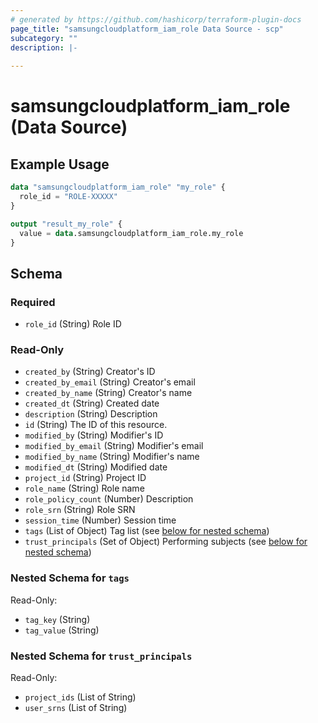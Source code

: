 ```yaml
---
# generated by https://github.com/hashicorp/terraform-plugin-docs
page_title: "samsungcloudplatform_iam_role Data Source - scp"
subcategory: ""
description: |-
  
---
```


# samsungcloudplatform_iam_role (Data Source)



## Example Usage

```terraform
data "samsungcloudplatform_iam_role" "my_role" {
  role_id = "ROLE-XXXXX"
}

output "result_my_role" {
  value = data.samsungcloudplatform_iam_role.my_role
}
```

<!-- schema generated by tfplugindocs -->
## Schema

### Required

- `role_id` (String) Role ID

### Read-Only

- `created_by` (String) Creator's ID
- `created_by_email` (String) Creator's email
- `created_by_name` (String) Creator's name
- `created_dt` (String) Created date
- `description` (String) Description
- `id` (String) The ID of this resource.
- `modified_by` (String) Modifier's ID
- `modified_by_email` (String) Modifier's email
- `modified_by_name` (String) Modifier's name
- `modified_dt` (String) Modified date
- `project_id` (String) Project ID
- `role_name` (String) Role name
- `role_policy_count` (Number) Description
- `role_srn` (String) Role SRN
- `session_time` (Number) Session time
- `tags` (List of Object) Tag list (see [below for nested schema](#nestedatt--tags))
- `trust_principals` (Set of Object) Performing subjects (see [below for nested schema](#nestedatt--trust_principals))

<a id="nestedatt--tags"></a>
### Nested Schema for `tags`

Read-Only:

- `tag_key` (String)
- `tag_value` (String)


<a id="nestedatt--trust_principals"></a>
### Nested Schema for `trust_principals`

Read-Only:

- `project_ids` (List of String)
- `user_srns` (List of String)



